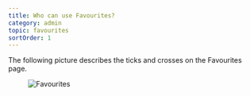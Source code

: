 ```yaml
---
title: Who can use Favourites?
category: admin
topic: favourites
sortOrder: 1
---
```


The following picture describes the ticks and crosses on the Favourites page.

<figure>
	<img src="/images/v2/favourites/crosses-and-ticks.png" alt="Favourites">
</figure>
